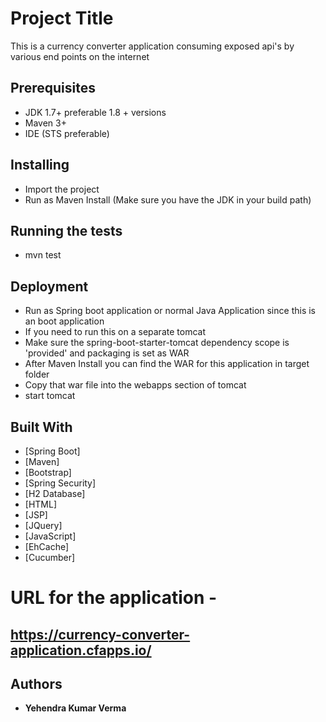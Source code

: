 # Project Title

This is a currency converter application consuming exposed api's by various end points on the internet

## Prerequisites

* JDK 1.7+ preferable 1.8 + versions
* Maven 3+
* IDE (STS preferable)

## Installing

* Import the project 
* Run as Maven Install (Make sure you have the JDK in your build path)

## Running the tests

* mvn test

## Deployment

* Run as Spring boot application or normal Java Application since this is an boot application
* If you need to run this on a separate tomcat
* Make sure the spring-boot-starter-tomcat dependency scope is 'provided' and packaging is set as WAR
* After Maven Install you can find the WAR for this application in target folder
* Copy that war file into the webapps section of tomcat
* start tomcat

## Built With

* [Spring Boot]
* [Maven]
* [Bootstrap]
* [Spring Security]
* [H2 Database]
* [HTML]
* [JSP]
* [JQuery]
* [JavaScript]
* [EhCache]
* [Cucumber]

# URL for the application - 
## https://currency-converter-application.cfapps.io/

## Authors

* **Yehendra Kumar Verma**  
